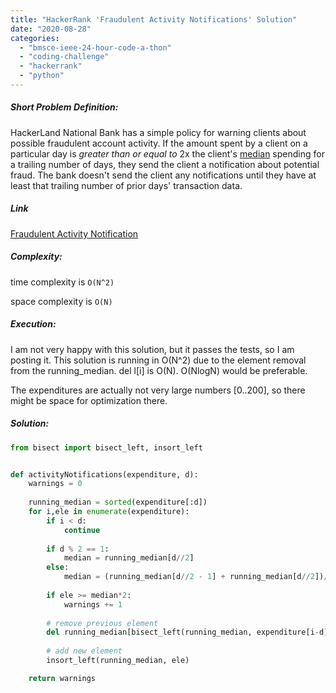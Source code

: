 ```yaml
---
title: "HackerRank 'Fraudulent Activity Notifications' Solution"
date: "2020-08-28"
categories: 
  - "bmsce-ieee-24-hour-code-a-thon"
  - "coding-challenge"
  - "hackerrank"
  - "python"
---
```


##### Short Problem Definition:

HackerLand National Bank has a simple policy for warning clients about possible fraudulent account activity. If the amount spent by a client on a particular day is _greater than or equal to_ 2x the client's [median](https://www.hackerrank.com/external_redirect?to=https://en.wikipedia.org/wiki/Median) spending for a trailing number of days, they send the client a notification about potential fraud. The bank doesn't send the client any notifications until they have at least that trailing number of prior days' transaction data.

##### Link

[Fraudulent Activity Notification](https://www.hackerrank.com/contests/bmsce-ieee-codeathon/challenges/fraudulent-activity-notifications/problem)

##### Complexity:

time complexity is `O(N^2)`

space complexity is `O(N)`

##### Execution:

I am not very happy with this solution, but it passes the tests, so I am posting it. This solution is running in O(N^2) due to the element removal from the running\_median. del l\[i\] is O(N). O(NlogN) would be preferable.

The expenditures are actually not very large numbers \[0..200\], so there might be space for optimization there.

##### Solution:

```python
from bisect import bisect_left, insort_left


def activityNotifications(expenditure, d):
    warnings = 0
    
    running_median = sorted(expenditure[:d])
    for i,ele in enumerate(expenditure):
        if i < d:
            continue
                            
        if d % 2 == 1:
            median = running_median[d//2]
        else:
            median = (running_median[d//2 - 1] + running_median[d//2])/float(2)
            
        if ele >= median*2:
            warnings += 1
            
        # remove previous element
        del running_median[bisect_left(running_median, expenditure[i-d])]
        
        # add new element
        insort_left(running_median, ele)

    return warnings
```
